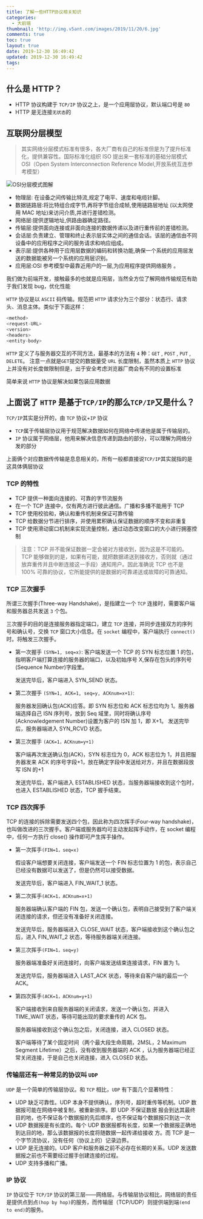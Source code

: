 ```yaml
---
title: 了解一些HTTP协议相关知识
categories:
  - 大前端
thumbnail: 'http://img.v5ant.com/images/2019/11/20/6.jpg'
comments: true
toc: true
layout: true
date: 2019-12-30 16:49:42
updated: 2019-12-30 16:49:42
tags:
---
```


## 什么是 HTTP？

<!-- more -->

- HTTP 协议构建于 `TCP/IP` 协议之上，是一个应用层协议，默认端口号是 `80`
- HTTP 是无连接`无状态`的

## 互联网分层模型

> 其实网络分层模式标准有很多，各大厂商有自己的标准但是为了提升标准化，提供兼容性。国际标准化组织 ISO 提出来一套标准的基础分层模式 OSI（Open System Interconnection Reference Model,开放系统互连参考模型）

![OSI分层模式图解](https://images0.cnblogs.com/blog/104032/201502/030916186871744.png)

- 物理层: 在设备之间传输比特流,规定了电平、速度和电缆针脚。
- 数据链路层:将比特组合成字节,再将字节组合成帧,使用链路层地址 (以太网使用 MAC 地址)来访问介质,并进行差错检测。
- 网络层:提供逻辑地址,供路由器确定路径。
- 传输层:提供面向连接或非面向连接的数据传递以及进行重传前的差错检测。
- 会话层:负责建立、管理和终止表示层实体之间的通信会话。该层的通信由不同设备中的应用程序之间的服务请求和响应组成。
- 表示层:提供各种用于应用层数据的编码和转换功能,确保一个系统的应用层发送的数据能被另一个系统的应用层识别。
- 应用层:OSI 参考模型中最靠近用户的一层,为应用程序提供网络服务 。

我们做为前端开发，接触最多的也就是应用层，当然全方位了解网络传输规范有助于我们发现 bug，优化性能

`HTTP` 协议是以 `ASCII` 码传输。规范把 `HTTP` 请求分为三个部分：状态行、请求头、消息主体。类似于下面这样：

```js
<method>
<request-URL>
<version>
<headers>
<entity-body>
```

`HTTP` 定义了与服务器交互的不同方法，最基本的方法有 `4` 种：`GET` , `POST` , `PUT` , `DELETE`。
注意一点就是`GET`提交的数据量受 `URL` 长度限制，虽然本质上 `HTTP` 协议上并没有对长度做限制但是，出于安全考虑浏览器厂商会有不同的设置标准

简单来说 `HTTP` 协议是解决如果包装应用数据

## 上面说了 `HTTP` 是基于`TCP/IP`的那么`TCP/IP`又是什么？

`TCP/IP`其实是分开的，由 `TCP` 协议+`IP` 协议

- `TCP`属于传输层协议用于规范解决数据如何在网络中传递他是属于传输层的。
- `IP` 协议属于网络层，他用来解决信息传递到路由的部分，可以理解为网络分发的部分

上面俩个对应数据传传输是息息相关的，所有一般都直接说`TCP/IP`其实就指的是这具体俩层协议

### TCP 的特性

- TCP 提供一种面向连接的、可靠的字节流服务
- 在一个 TCP 连接中，仅有两方进行彼此通信。广播和多播不能用于 TCP
- TCP 使用校验和，确认和重传机制来保证可靠传输
- TCP 给数据分节进行排序，并使用累积确认保证数据的顺序不变和非重复
- TCP 使用滑动窗口机制来实现流量控制，通过动态改变窗口的大小进行拥塞控制

> 注意：TCP 并不能保证数据一定会被对方接收到，因为这是不可能的。TCP 能够做到的是，如果有可能，就把数据递送到接收方，否则就（通过放弃重传并且中断连接这一手段）通知用户。因此准确说 TCP 也不是 100% 可靠的协议，它所能提供的是数据的可靠递送或故障的可靠通知。

### TCP 三次握手

所谓三次握手(Three-way Handshake)，是指建立一个 `TCP` 连接时，需要客户端和服务器总共发送 `3` 个包。

三次握手的目的是连接服务器指定端口，建立 `TCP` 连接，并同步连接双方的序列号和确认号，交换 `TCP` 窗口大小信息。在 `socket` 编程中，客户端执行 `connect()` 时。将触发三次握手。

- 第一次握手 `(SYN=1, seq=x)`:
  客户端发送一个 TCP 的 SYN 标志位置 1 的包，指明客户端打算连接的服务器的端口，以及初始序号 X,保存在包头的序列号(Sequence Number)字段里。

  发送完毕后，客户端进入 SYN_SEND 状态。

- 第二次握手 `(SYN=1, ACK=1, seq=y, ACKnum=x+1)`:

  服务器发回确认包(ACK)应答。即 SYN 标志位和 ACK 标志位均为 1。服务器端选择自己 ISN 序列号，放到 Seq 域里，同时将确认序号(Acknowledgement Number)设置为客户的 ISN 加 1，即 X+1。 发送完毕后，服务器端进入 SYN_RCVD 状态。

- 第三次握手 `(ACK=1，ACKnum=y+1)`

  客户端再次发送确认包(ACK)，SYN 标志位为 0，ACK 标志位为 1，并且把服务器发来 ACK 的序号字段+1，放在确定字段中发送给对方，并且在数据段放写 ISN 的+1

  发送完毕后，客户端进入 ESTABLISHED 状态，当服务器端接收到这个包时，也进入 ESTABLISHED 状态，TCP 握手结束。

### TCP 四次挥手

TCP 的连接的拆除需要发送四个包，因此称为四次挥手(Four-way handshake)，也叫做改进的三次握手。客户端或服务器均可主动发起挥手动作，在 socket 编程中，任何一方执行 close() 操作即可产生挥手操作。

- 第一次挥手`(FIN=1，seq=x)`

  假设客户端想要关闭连接，客户端发送一个 FIN 标志位置为 1 的包，表示自己已经没有数据可以发送了，但是仍然可以接受数据。

  发送完毕后，客户端进入 FIN_WAIT_1 状态。

- 第二次挥手`(ACK=1，ACKnum=x+1)`

  服务器端确认客户端的 FIN 包，发送一个确认包，表明自己接受到了客户端关闭连接的请求，但还没有准备好关闭连接。

  发送完毕后，服务器端进入 CLOSE_WAIT 状态，客户端接收到这个确认包之后，进入 FIN_WAIT_2 状态，等待服务器端关闭连接。

- 第三次挥手`(FIN=1，seq=y)`

  服务器端准备好关闭连接时，向客户端发送结束连接请求，FIN 置为 1。

  发送完毕后，服务器端进入 LAST_ACK 状态，等待来自客户端的最后一个 ACK。

- 第四次挥手`(ACK=1，ACKnum=y+1)`

  客户端接收到来自服务器端的关闭请求，发送一个确认包，并进入 TIME_WAIT 状态，等待可能出现的要求重传的 ACK 包。

  服务器端接收到这个确认包之后，关闭连接，进入 CLOSED 状态。

  客户端等待了某个固定时间（两个最大段生命周期，2MSL，2 Maximum Segment Lifetime）之后，没有收到服务器端的 ACK ，认为服务器端已经正常关闭连接，于是自己也关闭连接，进入 CLOSED 状态。

### 传输层还有一种常见的协议叫 `UDP`

`UDP` 是一个简单的传输层协议。和 `TCP` 相比，`UDP` 有下面几个显著特性：

- UDP 缺乏可靠性。UDP 本身不提供确认，序列号，超时重传等机制。UDP 数据报可能在网络中被复制，被重新排序。即 UDP 不保证数据 报会到达其最终目的地，也不保证各个数据报的先后顺序，也不保证每个数据报只到达一次
- UDP 数据报是有长度的。每个 UDP 数据报都有长度，如果一个数据报正确地到达目的地，那么该数据报的长度将随数据一起传递给接收 方。而 TCP 是一个字节流协议，没有任何（协议上的）记录边界。
- UDP 是无连接的。UDP 客户和服务器之前不必存在长期的关系。UDP 发送数据报之前也不需要经过握手创建连接的过程。
- UDP 支持多播和广播。

### IP 协议

`IP` 协议位于 `TCP/IP` 协议的第三层——网络层。与传输层协议相比，网络层的责任是提供点到点`(hop by hop)`的服务，而传输层（TCP/UDP）则提供端到端`(end to end)`的服务。
